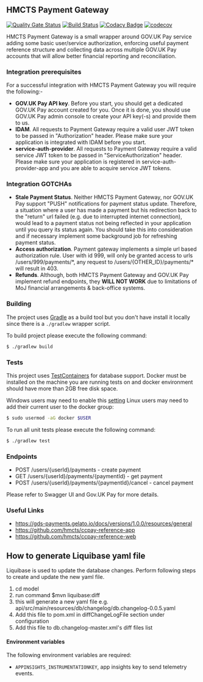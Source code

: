 ## HMCTS Payment Gateway
[![Quality Gate Status](https://sonarcloud.io/api/project_badges/measure?project=uk.gov.hmcts.reform.payment%3Apayment-app&metric=alert_status)](https://sonarcloud.io/dashboard?id=uk.gov.hmcts.reform.payment%3Apayment-app)
[![Build Status](https://travis-ci.org/hmcts/ccpay-payment-app.svg?branch=master)](https://travis-ci.org/hmcts/ccpay-payment-app)
[![Codacy Badge](https://api.codacy.com/project/badge/Grade/0cb10a161dc24d0092470cda7c304c87)](https://app.codacy.com/app/HMCTS/ccpay-payment-app)
[![codecov](https://codecov.io/gh/hmcts/ccpay-payment-app/branch/master/graph/badge.svg)](https://codecov.io/gh/hmcts/ccpay-payment-app)

HMCTS Payment Gateway is a small wrapper around GOV.UK Pay service adding some basic user/service authorization, 
enforcing useful payment reference structure and collecting data across multiple GOV.UK Pay accounts that will allow 
better financial reporting and reconciliation.  
 
### Integration prerequisites

For a successful integration with HMCTS Payment Gateway you will require the following:-
* **GOV.UK Pay API key**. Before you start, you should get a dedicated GOV.UK Pay account created for you. Once it is done, 
you should use GOV.UK Pay admin console to create your API key(-s) and provide them to us.
* **IDAM**. All requests to Payment Gateway require a valid user JWT token to be passed in "Authorization" header. 
Please make sure your application is integrated with IDAM before you start.  
* **service-auth-provider**. All requests to Payment Gateway require a valid service JWT token to be passed in 
"ServiceAuthorization" header. Please make sure your application is registered in service-auth-provider-app and you are 
able to acquire service JWT tokens.

### Integration GOTCHAs

* **Stale Payment Status**. Neither HMCTS Payment Gateway, nor GOV.UK Pay support "PUSH" notifications for payment status update. 
Therefore, a situation where a user has made a payment but his redirection back to the "return" url failed (e.g. due to interrupted 
internet connection), would lead to a payment status not being reflected in your application until you query its status again.
You should take this into consideration and if necessary implement some background job for refreshing payment status.
* **Access authorization**. Payment gateway implements a simple url based authorization rule. User with id 999, will only be granted 
access to urls /users/999/payments/\*, any request to /users/{OTHER_ID}/payments/\* will result in 403.
* **Refunds**. Although, both HMCTS Payment Gateway and GOV.UK Pay implement refund endpoints, they **WILL NOT WORK** due to limitations
of MoJ financial arrangements  & back-office systems.

### Building
The project uses [Gradle](https://gradle.org) as a build tool but you don't have install it locally since there is a
`./gradlew` wrapper script.  

To build project please execute the following command:

```bash
$ ./gradlew build
```
### Tests

This project uses [TestContainers](https://www.testcontainers.org/usage/database_containers.html#jdbc-url) for database support.
Docker must be installed on the machine you are running tests on and docker environment should have more than 2GB free disk space. 

Windows users may need to enable this [setting](https://github.com/testcontainers/testcontainers-java/issues/350)
Linux users may need to add their current user to the docker group:
```bash
$ sudo usermod -aG docker $USER
```

To run all unit tests please execute the following command:

```bash
$ ./gradlew test
```

### Endpoints

* POST /users/{userId}/payments - create payment
* GET /users/{userId}/payments/{paymentId} - get payment
* POST /users/{userId}/payments/{paymentId}/cancel - cancel payment

Please refer to Swagger UI and Gov.UK Pay for more details.


### Useful Links
* https://gds-payments.gelato.io/docs/versions/1.0.0/resources/general
* https://github.com/hmcts/ccpay-reference-app
* https://github.com/hmcts/ccpay-reference-web

## How to generate Liquibase yaml file
Liquibase is used to update the database changes. Perform following steps to create and update the new yaml file. 

1. cd model
2. run command $mvn liquibase:diff
3. this will generate a new yaml file e.g. api/src/main/resources/db/changelog/db.changelog-0.0.5.yaml
5. Add this file to pom.xml in diffChangeLogFile section under configuration
6. Add this file to db.changelog-master.xml's diff files list

#### Environment variables

The following environment variables are required:

- `APPINSIGHTS_INSTRUMENTATIONKEY`, app insights key to send telemetry events.
